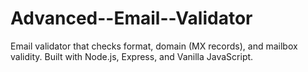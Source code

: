 # Advanced--Email--Validator
Email validator that checks format, domain (MX records), and mailbox validity. Built with Node.js, Express, and Vanilla JavaScript.
